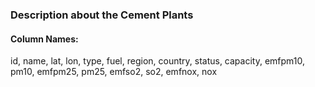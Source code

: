 ### Description about the Cement Plants

#### Column Names:
id, name, lat, lon, type,  fuel, region, country, status, capacity, emfpm10,  pm10, emfpm25, pm25, emfso2, so2, emfnox, nox


